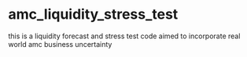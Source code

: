 # amc_liquidity_stress_test
this is a liquidity forecast and stress test code aimed to incorporate real world amc business uncertainty
